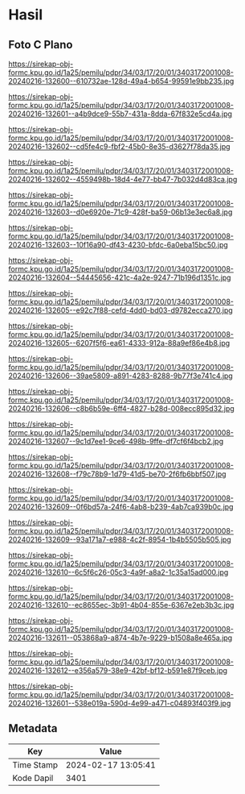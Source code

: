 # Hasil

## Foto C Plano

https://sirekap-obj-formc.kpu.go.id/1a25/pemilu/pdpr/34/03/17/20/01/3403172001008-20240216-132600--610732ae-128d-49a4-b654-99591e9bb235.jpg

https://sirekap-obj-formc.kpu.go.id/1a25/pemilu/pdpr/34/03/17/20/01/3403172001008-20240216-132601--a4b9dce9-55b7-431a-8dda-67f832e5cd4a.jpg

https://sirekap-obj-formc.kpu.go.id/1a25/pemilu/pdpr/34/03/17/20/01/3403172001008-20240216-132602--cd5fe4c9-fbf2-45b0-8e35-d3627f78da35.jpg

https://sirekap-obj-formc.kpu.go.id/1a25/pemilu/pdpr/34/03/17/20/01/3403172001008-20240216-132602--4559498b-18d4-4e77-bb47-7b032d4d83ca.jpg

https://sirekap-obj-formc.kpu.go.id/1a25/pemilu/pdpr/34/03/17/20/01/3403172001008-20240216-132603--d0e6920e-71c9-428f-ba59-06b13e3ec6a8.jpg

https://sirekap-obj-formc.kpu.go.id/1a25/pemilu/pdpr/34/03/17/20/01/3403172001008-20240216-132603--10f16a90-df43-4230-bfdc-6a0eba15bc50.jpg

https://sirekap-obj-formc.kpu.go.id/1a25/pemilu/pdpr/34/03/17/20/01/3403172001008-20240216-132604--54445656-421c-4a2e-9247-71b196d1351c.jpg

https://sirekap-obj-formc.kpu.go.id/1a25/pemilu/pdpr/34/03/17/20/01/3403172001008-20240216-132605--e92c7f88-cefd-4dd0-bd03-d9782ecca270.jpg

https://sirekap-obj-formc.kpu.go.id/1a25/pemilu/pdpr/34/03/17/20/01/3403172001008-20240216-132605--6207f5f6-ea61-4333-912a-88a9ef86e4b8.jpg

https://sirekap-obj-formc.kpu.go.id/1a25/pemilu/pdpr/34/03/17/20/01/3403172001008-20240216-132606--39ae5809-a891-4283-8288-9b77f3e741c4.jpg

https://sirekap-obj-formc.kpu.go.id/1a25/pemilu/pdpr/34/03/17/20/01/3403172001008-20240216-132606--c8b6b59e-6ff4-4827-b28d-008ecc895d32.jpg

https://sirekap-obj-formc.kpu.go.id/1a25/pemilu/pdpr/34/03/17/20/01/3403172001008-20240216-132607--9c1d7ee1-9ce6-498b-9ffe-df7cf6f4bcb2.jpg

https://sirekap-obj-formc.kpu.go.id/1a25/pemilu/pdpr/34/03/17/20/01/3403172001008-20240216-132608--f79c78b9-1d79-41d5-be70-2f6fb6bbf507.jpg

https://sirekap-obj-formc.kpu.go.id/1a25/pemilu/pdpr/34/03/17/20/01/3403172001008-20240216-132609--0f6bd57a-24f6-4ab8-b239-4ab7ca939b0c.jpg

https://sirekap-obj-formc.kpu.go.id/1a25/pemilu/pdpr/34/03/17/20/01/3403172001008-20240216-132609--93a171a7-e988-4c2f-8954-1b4b5505b505.jpg

https://sirekap-obj-formc.kpu.go.id/1a25/pemilu/pdpr/34/03/17/20/01/3403172001008-20240216-132610--6c5f6c26-05c3-4a9f-a8a2-1c35a15ad000.jpg

https://sirekap-obj-formc.kpu.go.id/1a25/pemilu/pdpr/34/03/17/20/01/3403172001008-20240216-132610--ec8655ec-3b91-4b04-855e-6367e2eb3b3c.jpg

https://sirekap-obj-formc.kpu.go.id/1a25/pemilu/pdpr/34/03/17/20/01/3403172001008-20240216-132611--053868a9-a874-4b7e-9229-b1508a8e465a.jpg

https://sirekap-obj-formc.kpu.go.id/1a25/pemilu/pdpr/34/03/17/20/01/3403172001008-20240216-132612--e356a579-38e9-42bf-bf12-b591e87f9ceb.jpg

https://sirekap-obj-formc.kpu.go.id/1a25/pemilu/pdpr/34/03/17/20/01/3403172001008-20240216-132601--538e019a-590d-4e99-a471-c04893f403f9.jpg


## Metadata

| Key        | Value               |
| ---------- | ------------------- |
| Time Stamp | 2024-02-17 13:05:41 |
| Kode Dapil | 3401                |



